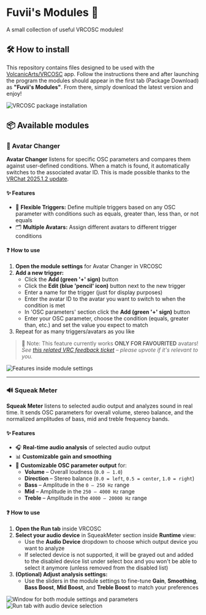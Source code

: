 # Fuvii's Modules 🦦

A small collection of useful VRCOSC modules!

## 🛠 How to install

This repository contains files designed to be used with the [VolcanicArts/VRCOSC](https://github.com/VolcanicArts/VRCOSC) app.
Follow the instructions there and after launching the program the modules should appear in the first tab (Package Download) as **"Fuvii's Modules"**. 
From there, simply download the latest version and enjoy!

![VRCOSC package installation](https://github.com/user-attachments/assets/477559b6-706f-4e2e-bba9-e5776bb8695f)

## 📦 Available modules

### 🔁 Avatar Changer

**Avatar Changer** listens for specific OSC parameters and compares them against user-defined conditions. When a match is found, it automatically switches to the associated avatar ID.
This is made possible thanks to the [VRChat 2025.1.2 update](https://docs.vrchat.com/docs/vrchat-202512#changes--fixes).

#### ✨ Features

- 🧩 **Flexible Triggers:** Define multiple triggers based on any OSC parameter with conditions such as equals, greater than, less than, or not equals
- 🗂 **Multiple Avatars:** Assign different avatars to different trigger conditions

#### ❓ How to use

1. **Open the module settings** for Avatar Changer in VRCOSC
2. **Add a new trigger:**
   - Click the **Add (green '+' sign)** button
   - Click the **Edit (blue 'pencil' icon)** button next to the new trigger
   - Enter a name for the trigger (just for display purposes)
   - Enter the avatar ID to the avatar you want to switch to when the condition is met
   - In 'OSC parameters' section click the **Add (green '+' sign)** button
   - Enter your OSC parameter, choose the condition (equals, greater than, etc.) and set the value you expect to match
3. Repeat for as many triggers/avatars as you like

> 📝 Note: This feature currently works **ONLY FOR FAVOURITED** avatars!  
*See [this related VRC feedback ticket](https://feedback.vrchat.com/avatar-30/p/1626-osc-avatar-change-is-not-working) – please upvote if it's relevant to you.*

![Features inside module settings](https://github.com/user-attachments/assets/bb105102-5336-45ff-ad27-8edc17b10269)

---

### 🔊 Squeak Meter

**Squeak Meter** listens to selected audio output and analyzes sound in real time. It sends OSC parameters for overall volume, stereo balance, and the normalized amplitudes of bass, mid and treble frequency bands.

#### ✨ Features

- 🎧 **Real-time audio analysis** of selected audio output
- 📊 **Customizable gain and smoothing**
- 📡 **Customizable OSC parameter output** for:
  - **Volume** – Overall loudness (`0.0 – 1.0`)
  - **Direction** – Stereo balance (`0.0 = left`, `0.5 = center`, `1.0 = right`)
  - **Bass** – Amplitude in the `0 – 250 Hz` range
  - **Mid** – Amplitude in the `250 – 4000 Hz` range
  - **Treble** – Amplitude in the `4000 – 20000 Hz` range

#### ❓ How to use

1. **Open the Run tab** inside VRCOSC
2. **Select your audio device** in SqueakMeter section inside **Runtime** view:
   - Use the **Audio Device** dropdown to choose which output device you want to analyze
   - If selected device is not supported, it will be grayed out and added to the disabled device list under select box and you won't be able to select it anymore (unless removed from the disabled list)
3. **(Optional) Adjust analysis settings:**
   - Use the sliders in the module settings to fine-tune **Gain**, **Smoothing**, **Bass Boost**, **Mid Boost**, and **Treble Boost** to match your preferences

![Window for both module settings and parameters](https://github.com/user-attachments/assets/43d919ba-de6f-4aa5-a3c0-5a3d09e92561)
![Run tab with audio device selection](https://github.com/user-attachments/assets/0f749660-2c17-4639-a49f-ac987283750c)
